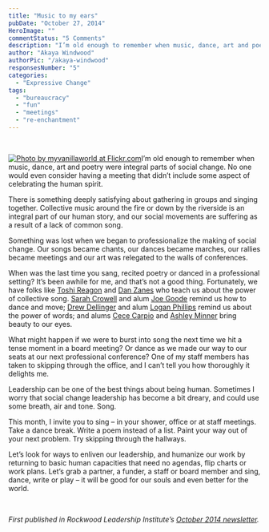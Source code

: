 ```yaml
---
title: "Music to my ears"
pubDate: "October 27, 2014"
HeroImage: ""
commentStatus: "5 Comments"
description: "I’m old enough to remember when music, dance, art and poetry were integral parts of social change. No one would even consider having a meeting that didn’t include some aspect of celebrating the human spirit. There is something deeply satisfying about about gathering in groups and singing together."
author: "Akaya Windwood"
authorPic: "/akaya-windwood"
responsesNumber: "5"
categories: 
  - "Expressive Change"
tags: 
  - "bureaucracy"
  - "fun"
  - "meetings"
  - "re-enchantment"
---
```


 

[![](https://organizationunbound.org/wp-content/uploads/2014/10/145MusicToMyEarsFULL-300x300.jpg "Photo by myvanillaworld at Flickr.com")](http://www.flickr.com/photos/myvanillaworld/7327817276)I’m old enough to remember when music, dance, art and poetry were integral parts of social change. No one would even consider having a meeting that didn’t include some aspect of celebrating the human spirit.

There is something deeply satisfying about gathering in groups and singing together. Collective music around the fire or down by the riverside is an integral part of our human story, and our social movements are suffering as a result of a lack of common song.

Something was lost when we began to professionalize the making of social change. Our songs became chants, our dances became marches, our rallies became meetings and our art was relegated to the walls of conferences.

When was the last time you sang, recited poetry or danced in a professional setting? It’s been awhile for me, and that’s not a good thing. Fortunately, we have folks like [Toshi Reagon](http://www.toshireagon.com/) and [Dan Zanes](http://danzanes.com/) who teach us about the power of collective song. [Sarah Crowell](http://transform.transformativechange.org/2011/09/sarah-politics-of-dancing/) and alum [Joe Goode](http://joegoode.org/) remind us how to dance and move; [Drew Dellinger](http://drewdellinger.org/) and alum [Logan Phillips](http://www.dirtyverbs.com/1) remind us about the power of words; and alums [Cece Carpio](http://cececarpio.com/) and [Ashley Minner](http://ashleyminnerart.com/) bring beauty to our eyes.

What might happen if we were to burst into song the next time we hit a tense moment in a board meeting? Or dance as we made our way to our seats at our next professional conference? One of my staff members has taken to skipping through the office, and I can’t tell you how thoroughly it delights me.

Leadership can be one of the best things about being human. Sometimes I worry that social change leadership has become a bit dreary, and could use some breath, air and tone. Song.

This month, I invite you to sing – in your shower, office or at staff meetings. Take a dance break. Write a poem instead of a list. Paint your way out of your next problem. Try skipping through the hallways.

Let’s look for ways to enliven our leadership, and humanize our work by returning to basic human capacities that need no agendas, flip charts or work plans. Let’s grab a partner, a funder, a staff or board member and sing, dance, write or play – it will be good for our souls and even better for the world.

 

_First published in Rockwood Leadership Institute’s [October 2014 newsletter](http://www.rockwoodleadership.org/downloads/1410_newsletter_full.html)._
